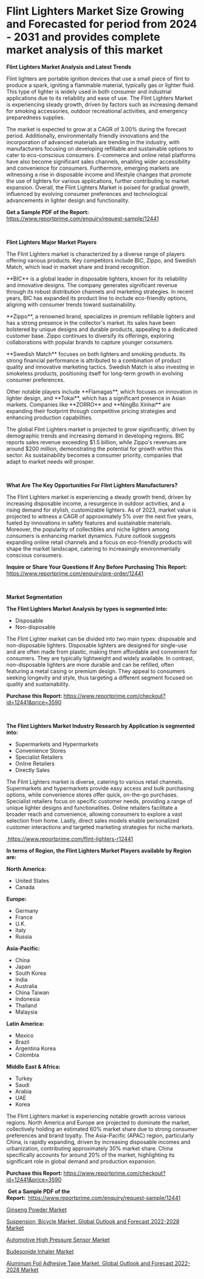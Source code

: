 <p><h1>Flint Lighters Market Size Growing and Forecasted for period from 2024 - 2031 and provides complete market analysis of this market</h1></p><p><strong>Flint Lighters Market Analysis and Latest Trends</strong></p>
<p><p>Flint lighters are portable ignition devices that use a small piece of flint to produce a spark, igniting a flammable material, typically gas or lighter fluid. This type of lighter is widely used in both consumer and industrial applications due to its reliability and ease of use. The Flint Lighters Market is experiencing steady growth, driven by factors such as increasing demand for smoking accessories, outdoor recreational activities, and emergency preparedness supplies. </p><p>The market is expected to grow at a CAGR of 3.00% during the forecast period. Additionally, environmentally friendly innovations and the incorporation of advanced materials are trending in the industry, with manufacturers focusing on developing refillable and sustainable options to cater to eco-conscious consumers. E-commerce and online retail platforms have also become significant sales channels, enabling wider accessibility and convenience for consumers. Furthermore, emerging markets are witnessing a rise in disposable income and lifestyle changes that promote the use of lighters for various applications, further contributing to market expansion. Overall, the Flint Lighters Market is poised for gradual growth, influenced by evolving consumer preferences and technological advancements in lighter design and functionality.</p></p>
<p><strong>Get a Sample PDF of the Report:&nbsp;</strong> <a href="https://www.reportprime.com/enquiry/request-sample/12441">https://www.reportprime.com/enquiry/request-sample/12441</a></p>
<p>&nbsp;</p>
<p><strong>Flint Lighters Major Market Players</strong></p>
<p><p>The Flint Lighters market is characterized by a diverse range of players offering various products. Key competitors include BIC, Zippo, and Swedish Match, which lead in market share and brand recognition. </p><p>**BIC** is a global leader in disposable lighters, known for its reliability and innovative designs. The company generates significant revenue through its robust distribution channels and marketing strategies. In recent years, BIC has expanded its product line to include eco-friendly options, aligning with consumer trends toward sustainability.</p><p>**Zippo**, a renowned brand, specializes in premium refillable lighters and has a strong presence in the collector's market. Its sales have been bolstered by unique designs and durable products, appealing to a dedicated customer base. Zippo continues to diversify its offerings, exploring collaborations with popular brands to capture younger consumers.</p><p>**Swedish Match** focuses on both lighters and smoking products. Its strong financial performance is attributed to a combination of product quality and innovative marketing tactics. Swedish Match is also investing in smokeless products, positioning itself for long-term growth in evolving consumer preferences.</p><p>Other notable players include **Flamagas**, which focuses on innovation in lighter design, and **Tokai**, which has a significant presence in Asian markets. Companies like **ZORRO** and **NingBo Xinhai** are expanding their footprint through competitive pricing strategies and enhancing production capabilities.</p><p>The global Flint Lighters market is projected to grow significantly, driven by demographic trends and increasing demand in developing regions. BIC reports sales revenue exceeding $1.5 billion, while Zippo's revenues are around $200 million, demonstrating the potential for growth within this sector. As sustainability becomes a consumer priority, companies that adapt to market needs will prosper.</p></p>
<p>&nbsp;</p>
<p><strong>What Are The Key Opportunities For Flint Lighters Manufacturers?</strong></p>
<p><p>The Flint Lighters market is experiencing a steady growth trend, driven by increasing disposable income, a resurgence in outdoor activities, and a rising demand for stylish, customizable lighters. As of 2023, market value is projected to witness a CAGR of approximately 5% over the next five years, fueled by innovations in safety features and sustainable materials. Moreover, the popularity of collectibles and niche lighters among consumers is enhancing market dynamics. Future outlook suggests expanding online retail channels and a focus on eco-friendly products will shape the market landscape, catering to increasingly environmentally conscious consumers.</p></p>
<p><strong>Inquire or Share Your Questions If Any Before Purchasing This Report:</strong> <a href="https://www.reportprime.com/enquiry/pre-order/12441">https://www.reportprime.com/enquiry/pre-order/12441</a></p>
<p>&nbsp;</p>
<p><strong>Market Segmentation</strong></p>
<p><strong>The Flint Lighters Market Analysis by types is segmented into:</strong></p>
<p><ul><li>Disposable</li><li>Non-disposable</li></ul></p>
<p><p>The Flint Lighter market can be divided into two main types: disposable and non-disposable lighters. Disposable lighters are designed for single-use and are often made from plastic, making them affordable and convenient for consumers. They are typically lightweight and widely available. In contrast, non-disposable lighters are more durable and can be refilled, often featuring a metal casing or premium design. They appeal to consumers seeking longevity and style, thus targeting a different segment focused on quality and sustainability.</p></p>
<p><strong>Purchase this Report:&nbsp;</strong><a href="https://www.reportprime.com/checkout?id=12441&price=3590">https://www.reportprime.com/checkout?id=12441&price=3590</a></p>
<p>&nbsp;</p>
<p><strong>The Flint Lighters Market Industry Research by Application is segmented into:</strong></p>
<p><ul><li>Supermarkets and Hypermarkets</li><li>Convenience Stores</li><li>Specialist Retailers</li><li>Online Retailers</li><li>Directly Sales</li></ul></p>
<p><p>The Flint Lighters market is diverse, catering to various retail channels. Supermarkets and hypermarkets provide easy access and bulk purchasing options, while convenience stores offer quick, on-the-go purchases. Specialist retailers focus on specific customer needs, providing a range of unique lighter designs and functionalities. Online retailers facilitate a broader reach and convenience, allowing consumers to explore a vast selection from home. Lastly, direct sales models enable personalized customer interactions and targeted marketing strategies for niche markets.</p></p>
<p><a href="https://www.reportprime.com/flint-lighters-r12441">&nbsp;https://www.reportprime.com/flint-lighters-r12441</a></p>
<p><strong>In terms of Region, the Flint Lighters Market Players available by Region are:</strong></p>
<p>
    <p> <strong> North America: </strong>
        <ul>
            <li>United States</li>
            <li>Canada</li>
        </ul>
        </p> 
    <p> <strong> Europe: </strong>
        <ul>
            <li>Germany</li>
            <li>France</li>
            <li>U.K.</li>
            <li>Italy</li>
            <li>Russia</li>
        </ul>
        </p> 
    <p> <strong> Asia-Pacific: </strong>
        <ul>
            <li>China</li>
            <li>Japan</li>
            <li>South Korea</li>
            <li>India</li>
            <li>Australia</li>
            <li>China Taiwan</li>
            <li>Indonesia</li>
            <li>Thailand</li>
            <li>Malaysia</li>
        </ul>
        </p> 
    <p> <strong> Latin America: </strong>
        <ul>
            <li>Mexico</li>
            <li>Brazil</li>
            <li>Argentina Korea</li>
            <li>Colombia</li>
        </ul>
        </p> 
    <p> <strong> Middle East & Africa: </strong>
        <ul>
            <li>Turkey</li>
            <li>Saudi</li>
            <li>Arabia</li>
            <li>UAE</li>
            <li>Korea</li>
        </ul>
    </p>
    </p>
<p><p>The Flint Lighters market is experiencing notable growth across various regions. North America and Europe are projected to dominate the market, collectively holding an estimated 60% market share due to strong consumer preferences and brand loyalty. The Asia-Pacific (APAC) region, particularly China, is rapidly expanding, driven by increasing disposable incomes and urbanization, contributing approximately 30% market share. China specifically accounts for around 20% of the market, highlighting its significant role in global demand and production expansion.</p></p>
<p><strong>Purchase this Report: </strong><a href="https://www.reportprime.com/checkout?id=12441&price=3590">https://www.reportprime.com/checkout?id=12441&price=3590</a></p>
<p>&nbsp;<strong>Get a Sample PDF of the Report:&nbsp;&nbsp;</strong><a href="https://www.reportprime.com/enquiry/request-sample/12441">https://www.reportprime.com/enquiry/request-sample/12441</a></p>
<p><strong></strong></p>
<p><p><a href="https://medium.com/@kaylagreenj1521/global-ginseng-powder-market-trends-analysis-and-future-growth-prospects-2024-2031-ea0a40391249">Ginseng Powder Market</a></p><p><a href="https://www.linkedin.com/pulse/suspension-bicycle-market-global-outlook-forecast-2022-2028-qmzvf?trackingId=Gc8VP14%2BSyOQE8uJWTN1fQ%3D%3D">Suspension Bicycle Market, Global Outlook and Forecast 2022-2028 Market</a></p><p><a href="https://issuu.com/reportprime-2/docs/automotive-high-pressure-sensor-mar_d89eb54f8cfb87">Automotive High Pressure Sensor Market</a></p><p><a href="https://medium.com/@faith.reidt5556/market-insights-global-budesonide-inhaler-market-forecast-and-innovation-trends-2024-2031-f35fe1e61849">Budesonide Inhaler Market</a></p><p><a href="https://www.linkedin.com/pulse/insights-aluminum-foil-adhesive-tape-market-global-outlook-forecast-quqaf?trackingId=vuGZlRYPSsSoDRF3Dan1xw%3D%3D">Aluminum Foil Adhesive Tape Market, Global Outlook and Forecast 2022-2028 Market</a></p></p>